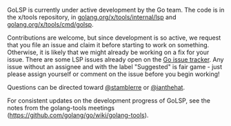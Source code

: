 GoLSP is currently under active development by the Go team. The code is in the x/tools repository, in [golang.org/x/tools/internal/lsp](golang.org/x/tools/internal/lsp) and [golang.org/x/tools/cmd/golsp](golang.org/x/tools/cmd/golsp).

Contributions are welcome, but since development is so active, we request that you file an issue and claim it before starting to work on something. Otherwise, it is likely that we might already be working on a fix for your issue. There are some LSP issues already open on the [Go issue tracker](https://github.com/golang/go/issues?utf8=%E2%9C%93&q=is%3Aissue+is%3Aopen+x%2Ftools%2Finternal%2Flsp). Any issue without an assignee and with the label "Suggested" is fair game - just please assign yourself or comment on the issue before you begin working!

Questions can be directed toward [@stamblerre](https://github.com/stamblerre) or [@ianthehat](https://github.com/ianthehat).

For consistent updates on the development progress of GoLSP, see the notes from the golang-tools meetings (https://github.com/golang/go/wiki/golang-tools).